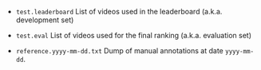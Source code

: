 
* `test.leaderboard`
  List of videos used in the leaderboard (a.k.a. development set)

* `test.eval`
  List of videos used for the final ranking (a.k.a. evaluation set)  

* `reference.yyyy-mm-dd.txt`
  Dump of manual annotations at date `yyyy-mm-dd`.
